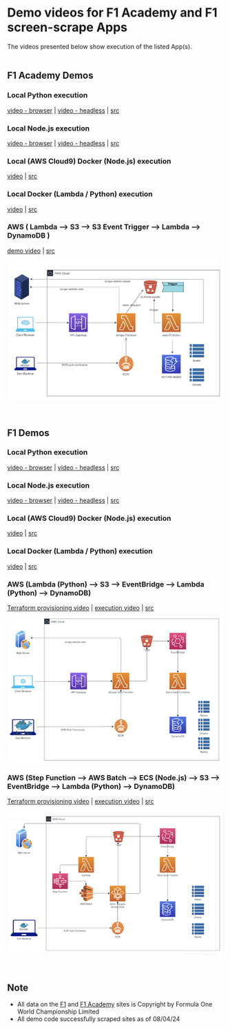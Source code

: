 # Demo videos for F1 Academy and F1 screen-scrape Apps
The videos presented below show execution of the listed App(s).
<br /><br />

## F1 Academy Demos
### Local Python execution
[video - browser](https://youtu.be/jIyNTjQzUus) | [video - headless](https://youtu.be/CCTqvFhXXk8) | [src](../f1-academy/demo/python)

### Local Node.js execution
[video - browser](https://youtu.be/EQHJL3bEnCI) | [video - headless](https://youtu.be/BdVjyMfLxIY) | [src](../f1-academy/demo/node_js)

### Local (AWS Cloud9) Docker (Node.js) execution
[video](https://youtu.be/MiVvKgtCmc0) | [src](../f1-academy/demo/node_js/Docker)

### Local Docker (Lambda / Python) execution
[video](https://youtu.be/aZAL3csiO7Q) | [src](../f1-academy/demo/lambda)

### AWS ( Lambda --> S3 --> S3 Event Trigger --> Lambda --> DynamoDB )
[demo video](https://youtu.be/2ty-UUF3X4Q) | [src](../f1-academy/src)

![Arch Diagram](../img/f1_academy_arch_diagram.png?raw=true "Arch Diagram")

<br />

## F1  Demos
### Local Python execution
[video - browser](https://youtu.be/jkDRdmuqhiY) | [video - headless](https://youtu.be/9ORTMAraM7o) | [src](../f1/demo/python)

### Local Node.js execution
[video - browser](https://youtu.be/ugXDH6RhEpQ) | [video - headless](https://youtu.be/umYP3CEXl_U) | [src](../f1/demo/node_js)

### Local (AWS Cloud9) Docker (Node.js) execution
[video](https://youtu.be/1wIb97UYmj4) | [src](../f1/demo/node_js/Docker)

### Local Docker (Lambda / Python) execution
[video](https://youtu.be/C_Gu9koGY4I) | [src](../f1/demo/lambda)

### AWS (Lambda (Python) --> S3 --> EventBridge --> Lambda (Python) --> DynamoDB)
[Terraform provisioning video](https://youtu.be/UnMmkKcQmFE) | [execution video](https://youtu.be/sjWffN2XTSY) | [src](../f1/src)

![Arch Diagram](../img/f1_arch_diagram_1.png?raw=true "Arch Diagram")

### AWS (Step Function --> AWS Batch --> ECS (Node.js) --> S3 --> EventBridge --> Lambda (Python) --> DynamoDB)
[Terraform provisioning video](https://youtu.be/eDH5Ee_a9Dw) | [execution video](https://youtu.be/vNEn60K1U4c) | [src](../f1/src)

![Arch Diagram](../img/f1_arch_diagram_2.png?raw=true "Arch Diagram")

<br />

## Note
- All data on the [F1](https://www.formula1.com/) and [F1 Academy](https://www.f1academy.com/) sites is Copyright by Formula One World Championship Limited
- All demo code successfully scraped sites as of 08/04/24

